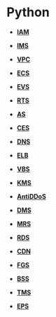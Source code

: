 # Python<a name="sdk_12_0000"></a>

-   **[IAM](Python-IAM.md)**  

-   **[IMS](Python-IMS.md)**  

-   **[VPC](Python-VPC.md)**  

-   **[ECS](Python-ECS.md)**  

-   **[EVS](Python-EVS.md)**  

-   **[RTS](Python-RTS.md)**  

-   **[AS](Python-AS.md)**  

-   **[CES](Python-CES.md)**  

-   **[DNS](Python-DNS.md)**  

-   **[ELB](Python-ELB.md)**  

-   **[VBS](Python-VBS.md)**  

-   **[KMS](Python-KMS.md)**  

-   **[AntiDDoS](Python-AntiDDoS.md)**  

-   **[DMS](Python-DMS.md)**  

-   **[MRS](Python-MRS.md)**  

-   **[RDS](Python-RDS.md)**  

-   **[CDN](Python-CDN.md)**  

-   **[FGS](Python-FGS.md)**  

-   **[BSS](Python-BSS.md)**  

-   **[TMS](Python-TMS.md)**  

-   **[EPS](Python-EPS.md)**  


